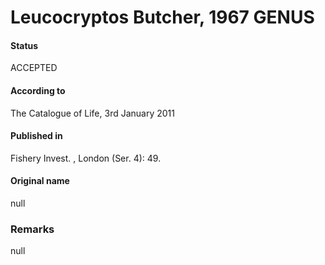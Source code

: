 Leucocryptos Butcher, 1967 GENUS
=======

#### Status
ACCEPTED

#### According to
The Catalogue of Life, 3rd January 2011

#### Published in
Fishery Invest. , London (Ser. 4): 49.

#### Original name
null

### Remarks
null